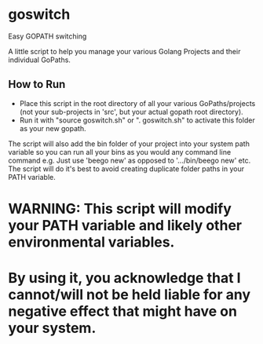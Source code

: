 # goswitch
Easy GOPATH switching

A little script to help you manage your various Golang Projects and their individual GoPaths.

## How to Run
* Place this script in the root directory of all your various GoPaths/projects (not your sub-projects in 'src', but your actual gopath root directory).
* Run it with "source goswitch.sh" or ". goswitch.sh" to activate this folder as your new gopath.

The script will also add the bin folder of your project into your system path variable so you can run all your bins as you would any command line command e.g. Just use 'beego new' as opposed to '.../bin/beego new' etc.
The script will do it's best to avoid creating duplicate folder paths in your PATH variable.

# WARNING: This script will modify your PATH variable and likely other environmental variables.
# By using it, you acknowledge that I cannot/will not be held liable for any negative effect that might have on your system.

